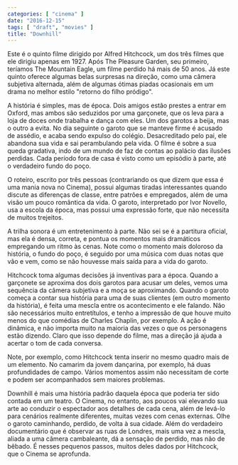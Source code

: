 ```yaml
---
categories: [ "cinema" ]
date: "2016-12-15"
tags: [ "draft", "movies" ]
title: "Downhill"
---
```

Este é o quinto filme dirigido por Alfred Hitchcock, um dos três
filmes que ele dirigiu apenas em 1927. Após The Pleasure Garden, seu
primeiro, teríamos The Mountain Eagle, um filme perdido há mais de
50 anos. Já este quinto oferece algumas belas surpresas na direção,
como uma câmera subjetiva alternada, além de algumas ótimas piadas
ocasionais em um drama no melhor estilo "retorno do filho pródigo".

A história é simples, mas de época. Dois amigos estão prestes a entrar
em Oxford, mas ambos são seduzidos por uma garçonete, que os leva para
a loja de doces onde trabalha e dança com eles. Um dos garotos a beija,
mas o outro a evita. No dia seguinte o garoto que se manteve firme é
acusado de assédio, e acaba sendo expulso do colégio. Desacreditado
pelo pai, ele abandona sua vida e sai perambulando pela vida. O filme
é sobre a sua queda gradativa, indo de um mundo de faz de contas ao
palácio das ilusões perdidas. Cada período fora de casa é visto como
um episódio à parte, até o verdadeiro fundo do poço.

O roteiro, escrito por três pessoas (contrariando os que dizem que
essa é uma mania nova no Cinema), possui algumas tiradas interessantes
quando discute as diferenças de classe, entre patrões e empregados,
além de uma visão um pouco romântica da vida. O garoto, interpretado
por Ivor Novello, usa a escola da época, mas possui uma expressão forte,
que não necessita de muitos trejeitos.

A trilha sonora é um entretenimento à parte. Não sei se é a partitura
oficial, mas ela é densa, correta, e pontua os momentos mais dramáticos
empregando um ritmo às cenas. Note como o momento mais doloroso da
história, o fundo do poço, é seguido por uma música com duas notas
que vão e vem, como se não houvesse mais saída para a vida do garoto.

Hitchcock toma algumas decisões já inventivas para a época. Quando
a garçonete se aproxima dos dois garotos para acusar um deles, vemos
uma sequência da câmera subjetiva e a moça se aproximando. Quando
o garoto começa a contar sua história para uma de suas clientes (em
outro momento da história), é feita uma mescla entre os acontecimento
e ele falando. Não são necessários muito entretítulos, e tenho a
impressão de que houve muito menos do que comédias de Charles Chaplin,
por exemplo. A ação é dinâmica, e não importa muito na maioria das
vezes o que os personagens estão dizendo. Claro que isso depende do
filme, mas a direção já ajuda a acertar o tom de cada conversa.

Note, por exemplo, como Hitchcock tenta inserir no mesmo quadro mais
de um elemento. No camarim da jovem dançarina, por exemplo, há duas
profundidades de campo. Vários momentos assim não necessitam de corte
e podem ser acompanhados sem maiores problemas.

Downhill é mais uma história padrão daquela época que poderia
ter sido contada em um teatro. O Cinema, no entanto, aos poucos vai
elevando sua arte ao conduzir o espectador aos detalhes de cada cena,
além de levá-lo para cenários realmente diferentes, muitas vezes
com cenas externas. Olhe o garoto caminhando, perdido, de volta à sua
cidade. Além do verdadeiro documentário que é observar as ruas de
Londres, mais uma vez a mescla, aliada a uma câmera cambaleante, dá a
sensação de perdido, mas não de bêbado. É nesses pequenos passos,
muitos deles dados por Hitchcock, que o Cinema se aprofunda.
